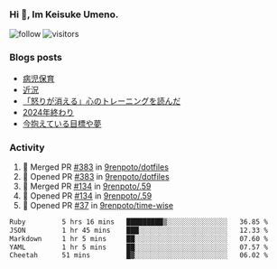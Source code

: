 ### Hi 👋, Im Keisuke Umeno.

<!--
**9renpoto/9renpoto** is a ✨ _special_ ✨ repository because its `README.md` (this file) appears on your GitHub profile.

Here are some ideas to get you started:

- 🔭 I’m currently working on ...
- 🌱 I’m currently learning ...
- 👯 I’m looking to collaborate on ...
- 🤔 I’m looking for help with ...
- 💬 Ask me about ...
- 📫 How to reach me: ...
- 😄 Pronouns: ...
- ⚡ Fun fact: ...
-->

![follow](https://img.shields.io/github/followers/9renpoto?label=Follow&style=social)
![visitors](https://komarev.com/ghpvc/?username=9renpoto&label=Profile%20views&color=0e75b6&style=flat)

### Blogs posts

<!-- BLOG-POST-LIST:START -->
- [病児保育](https://9renpoto.win/entry/2025/09/25/childcare_for_sick_children)
- [近況](https://9renpoto.win/entry/2025/04/05/current_status)
- [「怒りが消える」心のトレーニングを読んだ](https://9renpoto.win/entry/2025/02/01/anger-management)
- [2024年終わり](https://9renpoto.win/entry/2024/12/31/2024-end)
- [今抱えている目標や夢](https://9renpoto.win/entry/2024/12/02/objective)
<!-- BLOG-POST-LIST:END -->

### Activity

<!--START_SECTION:activity-->
1. 🎉 Merged PR [#383](https://github.com/9renpoto/dotfiles/pull/383) in [9renpoto/dotfiles](https://github.com/9renpoto/dotfiles)
2. 💪 Opened PR [#383](https://github.com/9renpoto/dotfiles/pull/383) in [9renpoto/dotfiles](https://github.com/9renpoto/dotfiles)
3. 🎉 Merged PR [#134](https://github.com/9renpoto/.59/pull/134) in [9renpoto/.59](https://github.com/9renpoto/.59)
4. 💪 Opened PR [#134](https://github.com/9renpoto/.59/pull/134) in [9renpoto/.59](https://github.com/9renpoto/.59)
5. 💪 Opened PR [#37](https://github.com/9renpoto/time-wise/pull/37) in [9renpoto/time-wise](https://github.com/9renpoto/time-wise)
<!--END_SECTION:activity-->

<!--START_SECTION:waka-->

```txt
Ruby         5 hrs 16 mins   █████████▒░░░░░░░░░░░░░░░   36.85 %
JSON         1 hr 45 mins    ███░░░░░░░░░░░░░░░░░░░░░░   12.33 %
Markdown     1 hr 5 mins     ██░░░░░░░░░░░░░░░░░░░░░░░   07.60 %
YAML         1 hr 5 mins     ██░░░░░░░░░░░░░░░░░░░░░░░   07.57 %
Cheetah      51 mins         █▓░░░░░░░░░░░░░░░░░░░░░░░   06.02 %
```

<!--END_SECTION:waka-->
